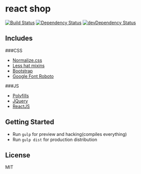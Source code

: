 # react shop
[![Build Status](https://secure.travis-ci.org/krzysztofkolek/react-shop.png?branch=master)](https://travis-ci.org/krzysztofkolek/react-shop)
[![Dependency Status](https://david-dm.org/krzysztofkolek/react-shop.svg?theme=shields.io)](https://david-dm.org/krzysztofkolek/react-shop#info=dependencies&view=table)
[![devDependency Status](https://david-dm.org/krzysztofkolek/react-shop/dev-status.svg?theme=shields.io)](https://david-dm.org/krzysztofkolek/react-shop#info=devDependencies&view=table)

## Includes

###CSS
  * [Normalize.css](http://necolas.github.io/normalize.css/)
  * [Less hat mixins](http://lesshat.madebysource.com/)
  * [Bootstrap](http://getbootstrap.com/)
  * [Google Font Roboto](https://developers.google.com/fonts/)

###JS
  * [Polyfills](http://labs.ft.com/2014/09/polyfills-as-a-service/)
  * [JQuery](http://jquery.com/)
  * [ReactJS](http://facebook.github.io/react/)

## Getting Started

- Run `gulp` for preview and hacking(compiles everything)
- Run `gulp dist` for production distribution

## License

MIT
